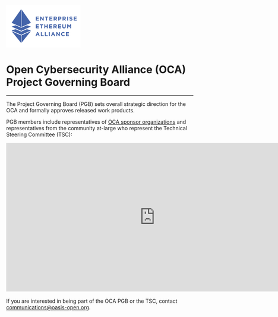 <img src="eea.png" width="200">

# Open Cybersecurity Alliance (OCA) Project Governing Board

---

The Project Governing Board (PGB) sets overall strategic direction for the OCA and formally approves released work products.

PGB members include representatives of [OCA sponsor organizations](https://github.com/opencybersecurityalliance/oasis-open-project/blob/main/SPONSORS.md) 
and representatives from the community at-large who represent the Technical Steering Committee (TSC):

<iframe style="border-style: none;" width="800" height="400" src="https://docs.google.com/spreadsheets/d/e/2PACX-1vT38MUZFWO1ISzQWC6wSulN7IJCmYdSOIxBiofgO4c8mRF0hOuLEO59bW6McK2Lm0DgJkpaPLAf38AI/pubhtml?gid=1580406200&single=true&widget=false&headers=false&chrome=false&gridlines=false&range=A1:E"></iframe>

If you are interested in being part of the OCA PGB or the TSC, contact communications@oasis-open.org.

